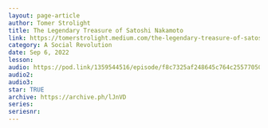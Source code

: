 ```yaml
---
layout: page-article
author: Tomer Strolight
title: The Legendary Treasure of Satoshi Nakamoto
link: https://tomerstrolight.medium.com/the-legendary-treasure-of-satoshi-nakamoto-c3621c5b2106
category: A Social Revolution
date: Sep 6, 2022
lesson: 
audio: https://pod.link/1359544516/episode/f8c7325af248645c764c25577050fe35
audio2: 
audio3: 
star: TRUE
archive: https://archive.ph/lJnVD
series: 
seriesnr: 
---
```

